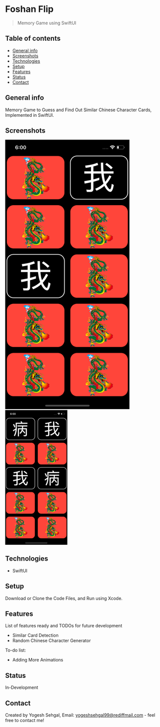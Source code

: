 # Foshan Flip
> Memory Game using SwiftUI

## Table of contents
* [General info](#general-info)
* [Screenshots](#screenshots)
* [Technologies](#technologies)
* [Setup](#setup)
* [Features](#features)
* [Status](#status)
* [Contact](#contact)

## General info
Memory Game to Guess and Find Out Similar Chinese Character Cards, Implemented in SwiftUI.

## Screenshots
<img src="https://raw.githubusercontent.com/ysehgal147/foshan-flip/master/Foshan%20Flip/Screenshots/Simulator%20Screen%20Shot%20-%20iPhone%2011%20Pro%20-%202020-07-22%20at%2006.00.24.png" width="400">&nbsp;&nbsp;&nbsp;&nbsp;&nbsp;&nbsp;&nbsp;&nbsp;&nbsp;&nbsp;<img src="https://raw.githubusercontent.com/ysehgal147/foshan-flip/master/Foshan%20Flip/Screenshots/Simulator%20Screen%20Shot%20-%20iPhone%2011%20Pro%20-%202020-07-22%20at%2006.00.29.png" width="200">


## Technologies
* SwiftUI

## Setup
Download or Clone the Code Files, and Run using Xcode.

## Features
List of features ready and TODOs for future development
* Similar Card Detection
* Random Chinese Character Generator

To-do list:
* Adding More Animations

## Status
In-Development

## Contact
Created by Yogesh Sehgal, Email: [yogeshsehgal99@rediffmail.com](yogeshsehgal99@rediffmail.com) - feel free to contact me!
